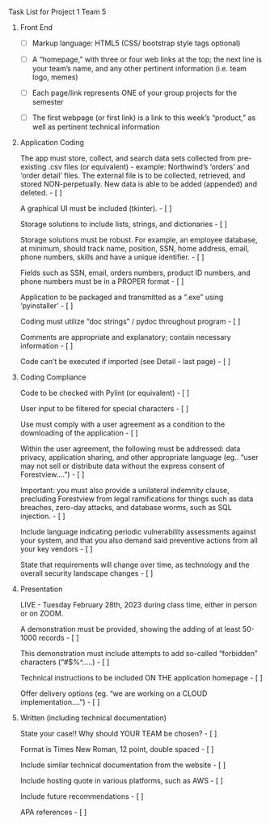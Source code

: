 Task List for Project 1 Team 5

1. Front End

    - [ ] Markup language: HTML5 (CSS/ bootstrap style tags optional) 

    - [ ] A “homepage,” with three or four web links at the top; the next line is your team’s
    name, and any other pertinent information (i.e. team logo, memes)  

    - [ ] Each page/link represents ONE of your group projects for the semester 

    - [ ] The first webpage (or first link) is a link to this week’s “product,” as well as 
	pertinent technical information 
	
2. Application Coding
	
	The app must store, collect, and search data sets collected from pre-existing .csv files (or
	equivalent) - example: Northwind’s ‘orders’ and ‘order detail’ files.  The external file is
	to be collected, retrieved, and stored NON-perpetually.  New data is able to be added
	(appended) and deleted. - [ ]
	
	A graphical UI must be included (tkinter). - [ ]
	
	Storage solutions to include lists, strings, and dictionaries - [ ]
	
	Storage solutions must be robust.  For example, an employee database, at minimum,
	should track name, position, SSN, home address, email, phone numbers, skills and have a
	unique identifier. - [ ]
	
	Fields such as SSN, email, orders numbers, product ID numbers, and phone numbers
	must be in a PROPER format - [ ]
	
	Application to be packaged and transmitted as a “.exe” using ‘pyinstaller’ - [ ]
	
	Coding must utilize “doc strings” / pydoc throughout program - [ ]
	
	Comments are appropriate and explanatory; contain necessary information - [ ]
	
	Code can’t be executed if imported (see Detail - last page) - [ ]
	
3. Coding Compliance
	
	Code to be checked with Pylint (or equivalent) - [ ]
	
	User input to be filtered for special characters - [ ]
	
	Use must comply with a user agreement as a condition to the downloading of the
	application - [ ]
	
	Within the user agreement, the following must be addressed: data privacy, application
	sharing, and other appropriate language (eg.. “user may not sell or distribute data without
	the express consent of Forestview....”) - [ ]
	
	Important: you must also provide a unilateral indemnity clause, precluding Forestview
	from legal ramifications for things such as data breaches, zero-day attacks, and database
	worms, such as SQL injection. - [ ]
	
	Include language indicating periodic vulnerability assessments against your system, and
	that you also demand said preventive actions from all your key vendors - [ ]
	
	State that requirements will change over time, as technology and the overall security
	landscape changes - [ ]
	
4. Presentation

	LIVE - Tuesday February 28th, 2023 during class time, either in person or on ZOOM.
	
	A demonstration must be provided, showing the adding of at least 50-1000 records - [ ]
	
	This demonstration must include attempts to add so-called “forbidden” characters
	(“#$%^.....) - [ ]
	
	Technical instructions to be included ON THE application homepage - [ ]
	
	Offer delivery options (eg. “we are working on a CLOUD implementation....”) - [ ]
	
5. Written (including technical documentation)
	
	State your case!! Why should YOUR TEAM be chosen? - [ ]
	
	Format is Times New Roman, 12 point, double spaced - [ ]
	
	Include similar technical documentation from the website - [ ]
	
	Include hosting quote in various platforms, such as AWS - [ ]
	
	Include future recommendations - [ ]
	
	APA references - [ ]
	
	
	
	
